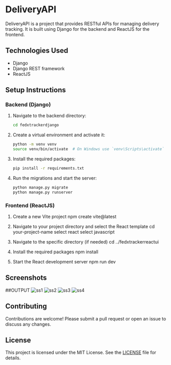 
# DeliveryAPI

DeliveryAPI is a project that provides RESTful APIs for managing delivery tracking. It is built using Django for the backend and ReactJS for the frontend.

## Technologies Used

- Django
- Django REST framework
- ReactJS

## Setup Instructions

### Backend (Django)

1. Navigate to the backend directory:

   ```bash
   cd fedxtrackerdjango
   ```

2. Create a virtual environment and activate it:

   ```bash
   python -m venv venv
   source venv/bin/activate  # On Windows use `venv\Scripts\activate`
   ```

3. Install the required packages:

   ```bash
   pip install -r requirements.txt
   ```

4. Run the migrations and start the server:

   ```bash
   python manage.py migrate
   python manage.py runserver
   ```

### Frontend (ReactJS)

1. Create a new Vite project
npm create vite@latest

2. Navigate to your project directory and select the React template
cd your-project-name
select react
select javascript

3. Navigate to the specific directory (if needed)
cd ../fedxtrackerreactui

4. Install the required packages
npm install

5. Start the React development server
npm run dev


## Screenshots
##OUTPUT
![ss1](https://github.com/pareshkharche/DeliveryTrackingApi/assets/80632983/ea31f7f2-4e57-4d48-9a65-5022ec28eeaf)
![ss2](https://github.com/pareshkharche/DeliveryTrackingApi/assets/80632983/30a601aa-7e97-4625-8fe4-23b375c8bd0e)
![ss3](https://github.com/pareshkharche/DeliveryTrackingApi/assets/80632983/32efe83a-eda0-442c-81e9-dd193ccce553)
![ss4](https://github.com/pareshkharche/DeliveryTrackingApi/assets/80632983/73b967fc-90f7-4bd1-b474-40ec51602795)


## Contributing

Contributions are welcome! Please submit a pull request or open an issue to discuss any changes.

## License

This project is licensed under the MIT License. See the [LICENSE](LICENSE) file for details.
